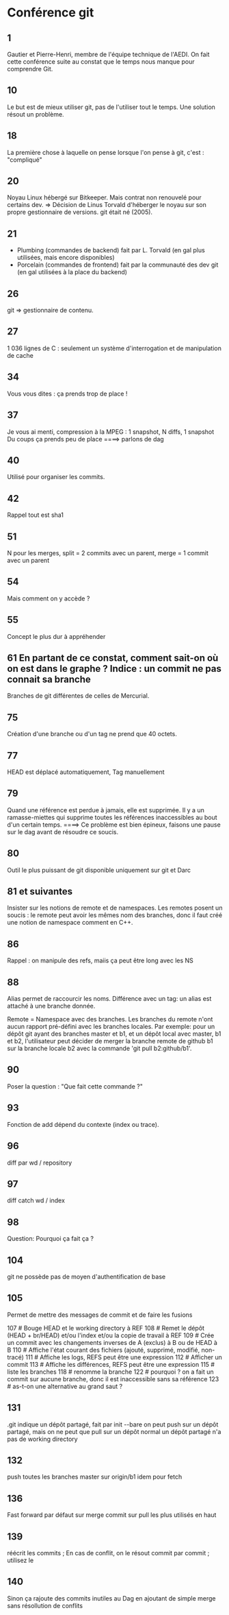 Conférence git
==============

1
--
Gautier et Pierre-Henri, membre de l'équipe technique de l'AEDI.
On fait cette conférence suite au constat que le temps nous manque pour comprendre Git.

10
--
Le but est de mieux utiliser git, pas de l'utiliser tout le temps.
Une solution résout un problème.

18
--
La première chose à laquelle on pense lorsque l'on pense à git, c'est : "compliqué"

20
--
Noyau Linux hébergé sur Bitkeeper. Mais contrat non renouvelé pour certains dev.
=> Décision de Linus Torvald d'héberger le noyau sur son propre gestionnaire de
versions. git était né (2005).

21
--
* Plumbing (commandes de backend) fait par L. Torvald (en gal plus utilisées,
mais encore disponibles)
* Porcelain (commandes de frontend) fait par la communauté des dev git (en gal
utilisées à la place du backend)

26
--
git => gestionnaire de contenu.

27
--
1 036 lignes de C : seulement un système d'interrogation et de manipulation de cache

34
--
Vous vous dites : ça prends trop de place !

37
--
Je vous ai menti, compression à la MPEG : 1 snapshot, N diffs, 1 snapshot
Du coups ça prends peu de place
====> parlons de dag

40
--
Utilisé pour organiser les commits.

42
--
Rappel tout est sha1

51
--
N pour les merges, split = 2 commits avec un parent, merge = 1 commit avec un parent

54
--
Mais comment on y accède ?

55
--
Concept le plus dur à appréhender

61
En partant de ce constat, comment sait-on où on est dans le graphe ? Indice : un commit ne pas connait sa branche
--
Branches de git différentes de celles de Mercurial.

75
--
Création d'une branche ou d'un tag ne prend que 40 octets.

77
--
HEAD est déplacé automatiquement, Tag manuellement

79
--
Quand une référence est perdue à jamais, elle est supprimée.
Il y a un ramasse-miettes qui supprime toutes les références inaccessibles au bout d'un certain temps.
====> Ce problème est bien épineux, faisons une pause sur le dag avant de résoudre ce soucis.

80
--
Outil le plus puissant de git disponible uniquement sur git et Darc

81 et suivantes
---------------
Insister sur les notions de remote et de namespaces.
Les remotes posent un soucis : le remote peut avoir les mêmes nom des branches, donc il faut créé une notion de namespace comment en C++.

86
--
Rappel : on manipule des refs, maiis ça peut être long avec les NS

88
--
Alias permet de raccourcir les noms. Différence avec un tag: un alias est attaché à une
branche donnée.

Remote = Namespace avec des branches.
Les branches du remote n'ont aucun rapport pré-défini avec les branches locales.
Par exemple: pour un dépôt git ayant des branches master et b1, et un dépôt local avec
master, b1 et b2, l'utilisateur peut décider de merger la branche remote de github b1
sur la branche locale b2 avec la commande 'git pull b2:github/b1'.

90
--
Poser la question : "Que fait cette commande ?"

93
--
Fonction de add dépend du contexte (index ou trace).

96
--
diff par wd / repository

97
--
diff catch wd / index

98
--
Question: Pourquoi ça fait ça ?

104
--
git ne possède pas de moyen d'authentification de base

105
--
Permet de mettre des messages de commit et de faire les fusions

107 # Bouge HEAD et le working directory à REF
108 # Remet le dépôt (HEAD + br/HEAD) et/ou l'index et/ou la copie de travail à REF
109 # Crée un commit avec les changements inverses de A (exclus) à B ou de HEAD à B
110 # Affiche l'état courant des fichiers (ajouté, supprimé, modifié, non-tracé)
111 # Affiche les logs, REFS peut être une expression
112 # Afficher un commit
113 # Affiche les différences, REFS peut être une expression
115 # liste les branches
118 # renomme la branche
122 # pourquoi ? on a fait un commit sur aucune branche, donc il est inaccessible sans sa référence
123 # as-t-on une alternative au grand saut ?

131
--
.git indique un dépôt partagé, fait par init --bare
on peut push sur un dépôt partagé, mais on ne peut que pull sur un dépôt normal
un dépôt partagé n'a pas de working directory

132
--
push toutes les branches
master sur origin/b1
idem pour fetch

136
--
Fast forward par défaut sur merge
commit sur pull
les plus utilisés en haut

139
--
réécrit les commits ; En cas de conflit, on le résout commit par commit ; utilisez le

140
--
Sinon ça rajoute des commits inutiles au Dag en ajoutant de simple merge sans résollution de conflits
